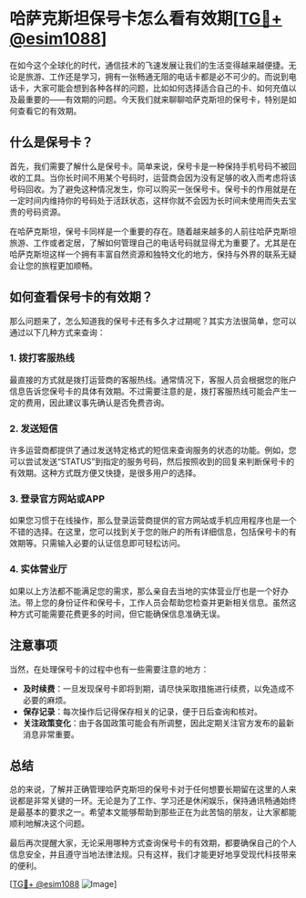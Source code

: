 # 哈萨克斯坦保号卡怎么看有效期[[TG💪+ @esim1088](https://t.me/s/esim1088)]

在如今这个全球化的时代，通信技术的飞速发展让我们的生活变得越来越便捷。无论是旅游、工作还是学习，拥有一张畅通无阻的电话卡都是必不可少的。而说到电话卡，大家可能会想到各种各样的问题，比如如何选择适合自己的卡、如何充值以及最重要的——有效期的问题。今天我们就来聊聊哈萨克斯坦的保号卡，特别是如何查看它的有效期。

## 什么是保号卡？

首先，我们需要了解什么是保号卡。简单来说，保号卡是一种保持手机号码不被回收的工具。当你长时间不用某个号码时，运营商会因为没有足够的收入而考虑将该号码回收。为了避免这种情况发生，你可以购买一张保号卡。保号卡的作用就是在一定时间内维持你的号码处于活跃状态，这样你就不会因为长时间未使用而失去宝贵的号码资源。

在哈萨克斯坦，保号卡同样是一个重要的存在。随着越来越多的人前往哈萨克斯坦旅游、工作或者定居，了解如何管理自己的电话号码就显得尤为重要了。尤其是在哈萨克斯坦这样一个拥有丰富自然资源和独特文化的地方，保持与外界的联系无疑会让您的旅程更加顺畅。

## 如何查看保号卡的有效期？

那么问题来了，怎么知道我的保号卡还有多久才过期呢？其实方法很简单，您可以通过以下几种方式来查询：

### 1. 拨打客服热线

最直接的方式就是拨打运营商的客服热线。通常情况下，客服人员会根据您的账户信息告诉您保号卡的具体有效期。不过需要注意的是，拨打客服热线可能会产生一定的费用，因此建议事先确认是否免费咨询。

### 2. 发送短信

许多运营商都提供了通过发送特定格式的短信来查询服务的状态的功能。例如，您可以尝试发送“STATUS”到指定的服务号码，然后按照收到的回复来判断保号卡的有效期。这种方式既方便又快捷，是很多用户的选择。

### 3. 登录官方网站或APP

如果您习惯于在线操作，那么登录运营商提供的官方网站或手机应用程序也是一个不错的选择。在这里，您可以找到关于您的账户的所有详细信息，包括保号卡的有效期等。只需输入必要的认证信息即可轻松访问。

### 4. 实体营业厅

如果以上方法都不能满足您的需求，那么亲自去当地的实体营业厅也是一个好办法。带上您的身份证件和保号卡，工作人员会帮助您检查并更新相关信息。虽然这种方式可能需要花费更多的时间，但它能确保信息准确无误。

## 注意事项

当然，在处理保号卡的过程中也有一些需要注意的地方：

- **及时续费**：一旦发现保号卡即将到期，请尽快采取措施进行续费，以免造成不必要的麻烦。
- **保存记录**：每次操作后记得保存相关的记录，便于日后查询和核对。
- **关注政策变化**：由于各国政策可能会有所调整，因此定期关注官方发布的最新消息非常重要。

## 总结

总的来说，了解并正确管理哈萨克斯坦的保号卡对于任何想要长期留在这里的人来说都是非常关键的一环。无论是为了工作、学习还是休闲娱乐，保持通讯畅通始终是最基本的要求之一。希望本文能够帮助到那些正在为此苦恼的朋友，让大家都能顺利地解决这个问题。

最后再次提醒大家，无论采用哪种方式查询保号卡的有效期，都要确保自己的个人信息安全，并且遵守当地法律法规。只有这样，我们才能更好地享受现代科技带来的便利。

[[TG💪+ @esim1088](https://t.me/s/esim1088) ![Image](https://i.postimg.cc/4NQfJmqS/Snipaste-2025-05-13-00-14-12.png)]